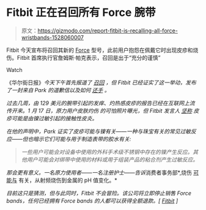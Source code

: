# Fitbit 正在召回所有 Force 腕带

> 原文：<https://gizmodo.com/report-fitbit-is-recalling-all-force-wristbands-1528060007>

Fitbit 今天宣布将召回其新的 [Force](https://gizmodo.com/fitbit-force-review-a-health-tracker-youd-actually-ke-1454962288) 型号，此前用户抱怨在佩戴它时出现皮疹和烧伤。Fitbit 首席执行官詹姆斯·帕克表示，召回是出于“充分的谨慎”

Watch

《华尔街日报》*今天下午首先报道了 [召回](http://online.wsj.com/news/articles/SB10001424052702304275304579397250102593142) ，但 Fitbit 已经证实了这一举动，发布了一封来自 Park 的道歉信以及如何 [还手](http://fitbit.expertproductinquiry.com/Force.aspx) 。*

*过去几周，由 129 美元的腕带引起的发痒、灼热感皮疹的报告已经在互联网上流传开来。1 月 17 日，原力用户皮肤灼伤 的可怕照片曝光，但 Fitbit 发言人 [坚称](http://www.today.com/health/fitbit-force-users-report-skin-rashes-device-2D11929574) 皮疹可能是由镍过敏引起的接触性皮炎。*

*在他的声明中，Park 证实了皮疹可能与镍有关——一种与珠宝有关的常见过敏反应——但也暗示它们可能与用于制造表带的胶水有关:*

> *一些用户可能会对设备中使用的外科手术级不锈钢中存在的镍产生反应。其他用户可能会对绑带中使用的材料或用于组装产品的粘合剂产生过敏反应。*

*那会更有意义。一名原力使用者——一名注册护士——告诉*消费者事务部*,烧伤 [可能与](http://www.consumeraffairs.com/news/fitbit-wearers-itching-for-relief-021714.html) 有关，从射频烧伤到金属的 pH 值变化。*

*目前这只是猜测，但与此同时，Fitbit 不会冒险。该公司将立即停止销售 Force bands，任何已经拥有 Force bands 的人都可以获得全额退款。[ [Fitbit](http://fitbit.expertproductinquiry.com/Force.aspx) ]*